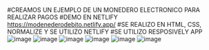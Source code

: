 #CREAMOS UN EJEMPLO DE UN MONEDERO ELECTRONICO PARA REALIZAR PAGOS 
#DEMO EN NETLIFY https://modenederodebito.netlify.app/
#SE REALIZO EN HTML, CSS, NORMALIZE Y SE UTILIZO NETLIFY
#SE UTILIZO RESPOSIVELY APP
![image](https://github.com/user-attachments/assets/358f9dab-7153-482d-aece-548e01592dea)
![image](https://github.com/user-attachments/assets/cece9f20-da4d-4623-b4f5-a212f7f9db65)
![image](https://github.com/user-attachments/assets/b1f0b45f-82fb-49f3-863a-79c763bab17f)
![image](https://github.com/user-attachments/assets/aa03c851-5c80-4547-a045-250596035259)
![image](https://github.com/user-attachments/assets/8471e6c7-1362-4fe9-a3b8-05c00a8e8f31)
![image](https://github.com/user-attachments/assets/ffc21e41-5989-4c9a-bf3c-49912c0c0c4c)






